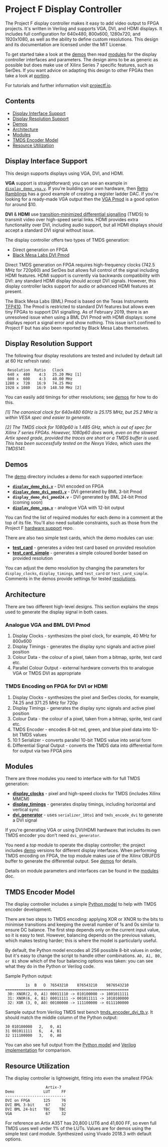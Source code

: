 # Project F Display Controller 

The Project F display controller makes it easy to add video output to FPGA projects. It's written in Verilog and supports VGA, DVI, and HDMI displays. It includes full configuration for 640x480, 800x600, 1280x720, and 1920x1080, as well as the ability to define custom resolutions. This design and its documentation are licensed under the MIT License.

To get started take a look at the [demos](#demos) then read [modules](doc/modules.md) for the display controller interfaces and parameters. The design aims to be as generic as possible but does make use of Xilinx Series 7 specific features, such as SerDes. If you want advice on adapting this design to other FPGAs then take a look at [porting](doc/porting.md).

For tutorials and further information visit [projectf.io](https://projectf.io).

## Contents

- [Display Interface Support](#display-interface-support)
- [Display Resolution Support](#display-resolution-support)
- [Demos](#demos)
- [Architecture](#architecture)
- [Modules](#modules)
- [TMDS Encoder Model](#tmds-encoder-model)
- [Resource Utilization](#resource-utilization)


## Display Interface Support
This design supports displays using VGA, DVI, and HDMI.

**VGA** support is straightforward; you can see an example in [`display_demo_vga.v`](hdl/demo/display_demo_vga.v). If you're building your own hardware, then [Retro Ramblings](http://retroramblings.net/?p=190) has a good example of creating a register ladder DAC. If you're looking for a ready-made VGA output then the [VGA Pmod](https://reference.digilentinc.com/reference/pmod/pmodvga/start) is a good option for around $10.

**DVI** & **HDMI** use [transition-minimized differential signalling](https://en.wikipedia.org/wiki/Transition-minimized_differential_signaling) (TMDS) to transmit video over high-speed serial links. HDMI provides extra functionality over DVI, including audio support, but all HDMI displays should accept a standard DVI signal without issue. 

The display controller offers two types of TMDS generation: 

* Direct generation on FPGA
* [Black Mesa Labs DVI Pmod](https://blackmesalabs.wordpress.com/2017/12/15/bml-hdmi-video-for-fpgas-over-pmod/)  

Direct TMDS generation on FPGA requires high-frequency clocks (742.5 MHz for 720p60) and SerDes but allows full control of the signal including HDMI features. HDMI support is currently via backwards compatibility with DVI: any standard HDMI display should accept DVI signals. However, this display controller lacks support for audio or advanced HDMI features at present.

The Black Mesa Labs (BML) Pmod is based on the Texas Instruments [TFP410](http://www.ti.com/product/TFP410). The Pmod is restricted to standard DVI features but allows even tiny FPGAs to support DVI signalling. As of February 2019, there is an unresolved issue when using a BML DVI Pmod with HDMI displays: some displays report a signal error and show nothing. This issue isn't confined to Project F but has also been reported by Black Mesa Labs themselves.


## Display Resolution Support
The following four display resolutions are tested and included by default (all at 60 Hz refresh rate):
    
     Resolution  Ratio   Clock     
     640 x  480    4:3   25.20 MHz [1]
     800 x  600    4:3   40.00 MHz
    1280 x  720   16:9   74.25 MHz     
    1920 x 1080   16:9  148.50 MHz [2]  

You can easily add timings for other resolutions; see [demos](#demos) for how to do this. 

_[1] The canonical clock for 640x480 60Hz is 25.175 MHz, but 25.2 MHz is within VESA spec and easier to generate._

_[2] The TMDS clock for 1080p60 is 1.485 GHz, which is out of spec for Xilinx 7 series FPGAs. However, 1080p60 does work, even on the slowest Artix speed grade, provided the traces are short or a TMDS buffer is used. This has been successfully tested on the Nexys Video, which uses the TMDS141._


## Demos
The [demo](hdl/demo) directory includes a demo for each supported interface:

* **[`display_demo_dvi.v`](hdl/demo/display_demo_dvi.v)** - DVI encoded on FPGA
* **[`display_demo_dvi_pmod3.v`](hdl/demo/display_demo_dvi_pmod3.v)** - DVI generated by BML 3-bit Pmod
* **`display_demo_dvi_pmod24.v`** - DVI generated by BML 24-bit Pmod (coming soon)
* **[`display_demo_vga.v`](hdl/demo/display_demo_vga.v)** - analogue VGA with 12-bit output

You can find the list of required modules for each demo in a comment at the top of its file. You'll also need suitable constraints, such as those from the Project F [hardware support](https://github.com/projf/hardware-support) repo.

There are also two simple test cards, which the demo modules can use:

* **[test_card](hdl/demo/test_card.v)** - generates a video test card based on provided resolution
* **[test_card_simple](hdl/demo/test_card_simple.v)** - generates a simple coloured border based on provided resolution

You can adjust the demo resolution by changing the parameters for `display_clocks`, `display_timings`, and `test_card` or `test_card_simple`. Comments in the demos provide settings for tested [resolutions](#display-resolution-support).


## Architecture
There are two different high-level designs. This section explains the steps used to generate the display signal in both cases.

### Analogue VGA and BML DVI Pmod

1. Display Clocks - synthesizes the pixel clock, for example, 40 MHz for 800x600
2. Display Timings - generates the display sync signals and active pixel position
3. Colour Data - the colour of a pixel, taken from a bitmap, sprite, test card etc.
4. Parallel Colour Output - external hardware converts this to analogue VGA or TMDS DVI as appropriate

### TMDS Encoding on FPGA for DVI or HDMI

1. Display Clocks - synthesizes the pixel and SerDes clocks, for example, 74.25 and 371.25 MHz for 720p
2. Display Timings - generates the display sync signals and active pixel position
3. Colour Data - the colour of a pixel, taken from a bitmap, sprite, test card etc.
4. TMDS Encoder - encodes 8-bit red, green, and blue pixel data into 10-bit TMDS values
5. 10:1 Serializer - converts parallel 10-bit TMDS value into serial form
6. Differential Signal Output - converts the TMDS data into differential form for output via two FPGA pins


## Modules

There are three modules you need to interface with for full TMDS generation:

* **[display_clocks](hdl/display_clocks.v)** - pixel and high-speed clocks for TMDS (includes Xilinx MMCM)
* **[display_timings](hdl/display_timings.v)** - generates display timings, including horizontal and vertical sync
* **[dvi_generator](hdl/dvi_generator.v)** - uses `serializer_10to1` and `tmds_encode_dvi` to generate a DVI signal

If you're generating VGA or using DVI/HDMI hardware that includes its own TMDS encoder you don't need `dvi_generator`.

You need a _top_ module to operate the display controller; the project includes [demo](hdl/demo) versions for different display interfaces. When performing TMDS encoding on FPGA, the top module makes use of the Xilinx OBUFDS buffer to generate the differential output. See [demos](#demos) for details.

Details on module parameters and interfaces can be found in the [modules](doc/modules.md) doc.


## TMDS Encoder Model
The display controller includes a simple [Python model](model/tmds.py) to help with TMDS encoder development. 

There are two steps to TMDS encoding: applying XOR or XNOR to the bits to minimise transitions and keeping the overall number of 1s and 0s similar to ensure DC balance. The first step depends only on the current input value, so it is easy to test. However, balancing depends on the previous values, which makes testing harder; this is where the model is particularly useful. 

By default, the Python model encodes all 256 possible 8-bit values in order, but it's easy to change the script to handle other combinations. `A0, A1, B0, or B1` show which of the four balancing options was taken: you can see what they do in the Python or Verilog code.

Sample Python output:

             1s  B   O  76543210    876543210    9876543210
    =======================================================
     30: XNOR(2, 0, A1) 00011110 -> 010100000 -> 1001011111
     31: XNOR(6, 4, B1) 00011111 -> 001011111 -> 1010100000
     32: XOR (3, 0, A0) 00100000 -> 111100000 -> 0111100000

Sample output from Verilog TMDS test bench [tmds_encoder_dvi_tb.v](hdl/test/tmds_encoder_dvi_tb.v). It should match the middle column of the Python output:

    30 010100000   2,   0, A1
    31 001011111   6,   4, B1
    32 111100000   3,   0, A0

You can also see full output from the [Python model](model/tmds-test-python.txt) and [Verilog implementation](model/tmds-test-verilog.txt) for comparison.


## Resource Utilization
The display controller is lightweight, fitting into even the smallest FPGA: 

                      Artix-7
    Demo             LUT     FF
    ---------------------------
    DVI on FPGA      125     76
    DVI BML 3-bit     67     32
    DVI BML 24-bit   TBC    TBC
    VGA               67     32

For reference an Artix A35T has 20,800 LUT6 and 41,600 FF, so even full TMDS uses well under 1% of the LUTs. Values are for demos using the simple test card module. Synthesized using Vivado 2018.3 with default options.


